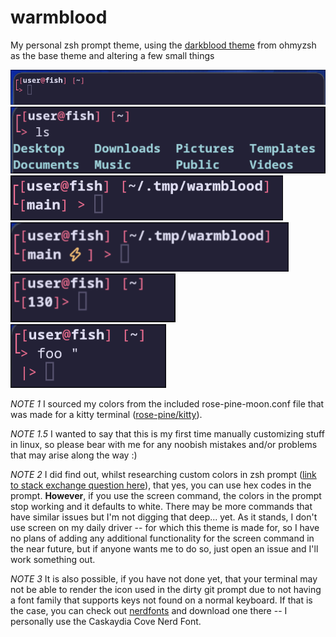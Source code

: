 # warmblood

My personal zsh prompt theme, using the [darkblood theme](https://github.com/ohmyzsh/ohmyzsh/blob/master/themes/darkblood.zsh-theme) from ohmyzsh as the base theme and altering a few small things

![home directory basic](images/base.png)
![ls example](images/ls.png)
![clean git branch](images/git_clean.png)
![dirty git branch](images/git_dirty.png)
![return status](images/return_status.png)
![PS2 line](images/PS2.png)

*NOTE 1* I sourced my colors from the included rose-pine-moon.conf file that was made for a kitty terminal ([rose-pine/kitty](https://github.com/rose-pine/kitty)).

*NOTE 1.5* I wanted to say that this is my first time manually customizing stuff in linux, so please bear with me for any noobish mistakes and/or problems that may arise along the way :)

*NOTE 2* I did find out, whilst researching custom colors in zsh prompt ([link to stack exchange question here](https://askubuntu.com/questions/118789/how-to-use-a-hex-color-code-in-zsh)), that yes, you can use hex codes in the prompt. **However**, if you use the screen command, the colors in the prompt stop working and it defaults to white. There may be more commands that have similar issues but I'm not digging that deep... yet. As it stands, I don't use screen on my daily driver -- for which this theme is made for, so I have no plans of adding any additional functionality for the screen command in the near future, but if anyone wants me to do so, just open an issue and I'll work something out.

*NOTE 3* It is also possible, if you have not done yet, that your terminal may not be able to render the icon used in the dirty git prompt due to not having a font family that supports keys not found on a normal keyboard. If that is the case, you can check out [nerdfonts](https://www.nerdfonts.com/font-downloads) and download one there -- I personally use the Caskaydia Cove Nerd Font.

